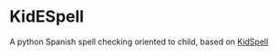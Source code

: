 # KidESpell

A python Spanish spell checking oriented to child, based on [KidSpell](https://aclanthology.org/2020.lrec-1.857/)